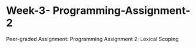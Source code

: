 # Week-3- Programming-Assignment-2
Peer-graded Assignment: Programming Assignment 2: Lexical Scoping
